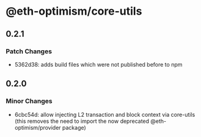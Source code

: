 # @eth-optimism/core-utils

## 0.2.1

### Patch Changes

- 5362d38: adds build files which were not published before to npm

## 0.2.0

### Minor Changes

- 6cbc54d: allow injecting L2 transaction and block context via core-utils (this removes the need to import the now deprecated @eth-optimism/provider package)
